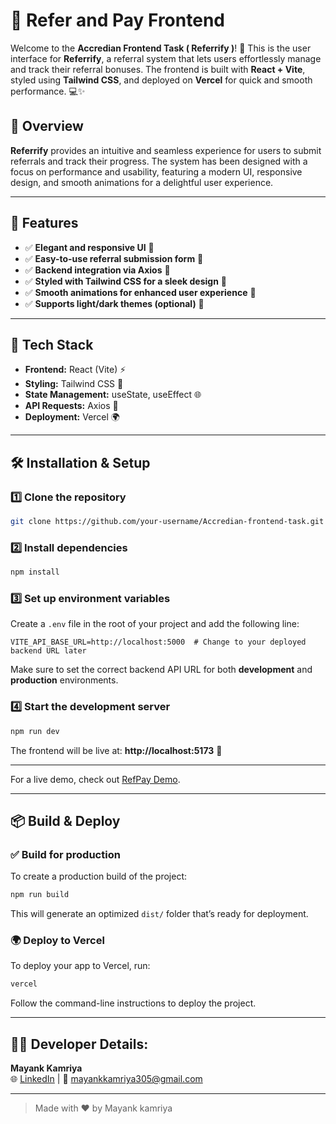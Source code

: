 # 🎨 Refer and Pay Frontend

Welcome to the **Accredian Frontend Task ( Referrify )**! 🚀 This is the user interface for **Referrify**, a referral system that lets users effortlessly manage and track their referral bonuses. The frontend is built with **React + Vite**, styled using **Tailwind CSS**, and deployed on **Vercel** for quick and smooth performance. 💻✨

## 📖 Overview

**Referrify** provides an intuitive and seamless experience for users to submit referrals and track their progress. The system has been designed with a focus on performance and usability, featuring a modern UI, responsive design, and smooth animations for a delightful user experience.

---

## 📌 Features

- ✅ **Elegant and responsive UI** 🎨  
- ✅ **Easy-to-use referral submission form** 📝  
- ✅ **Backend integration via Axios** 🔗  
- ✅ **Styled with Tailwind CSS for a sleek design** 💠  
- ✅ **Smooth animations for enhanced user experience** 🎥  
- ✅ **Supports light/dark themes (optional)** 🌙

---

## 🚀 Tech Stack

- **Frontend:** React (Vite) ⚡  
- **Styling:** Tailwind CSS 🎨  
- **State Management:** useState, useEffect 🌐  
- **API Requests:** Axios 🔄  
- **Deployment:** Vercel 🌍  

---

## 🛠️ Installation & Setup

### 1️⃣ Clone the repository
```sh
git clone https://github.com/your-username/Accredian-frontend-task.git
```

### 2️⃣ Install dependencies
```sh
npm install
```

### 3️⃣ Set up environment variables
Create a `.env` file in the root of your project and add the following line:
```env
VITE_API_BASE_URL=http://localhost:5000  # Change to your deployed backend URL later
```
Make sure to set the correct backend API URL for both **development** and **production** environments.

### 4️⃣ Start the development server
```sh
npm run dev
```
The frontend will be live at: **http://localhost:5173** 🎉

---

For a live demo, check out [RefPay Demo]().

---

## 📦 Build & Deploy

### ✅ Build for production
To create a production build of the project:
```sh
npm run build
```
This will generate an optimized `dist/` folder that’s ready for deployment.

### 🌍 Deploy to Vercel
To deploy your app to Vercel, run:
```sh
vercel
```
Follow the command-line instructions to deploy the project.

---

## 👨‍💻 **Developer Details:**

**Mayank Kamriya**  
🌐 [LinkedIn](https://www.linkedin.com/in/mayank-kamriya) | 📧 mayankkamriya305@gmail.com

---

> Made with ❤️ by Mayank kamriya
